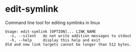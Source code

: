 # edit-symlink
Command line tool for editing symlinks in linux
```
Usage: edit-symlink [OPTION]... LINK_NAME
  -s, --silent   do not write addition messages to stdout
  -h, --help     display this help and exit
Old and new link targets cannot be longer than 512 bytes.
```
